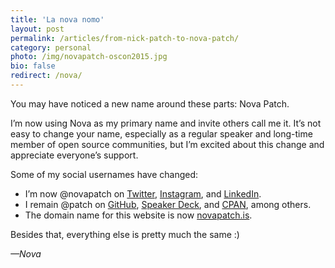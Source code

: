 ```yaml
---
title: 'La nova nomo'
layout: post
permalink: /articles/from-nick-patch-to-nova-patch/
category: personal
photo: /img/novapatch-oscon2015.jpg
bio: false
redirect: /nova/
---
```


You may have noticed a new name around these parts: Nova Patch.

I’m now using Nova as my primary name and invite others call me it. It’s not easy to change your name, especially as a regular speaker and long-time member of open source communities, but I’m excited about this change and appreciate everyone’s support.

Some of my social usernames have changed:

* I’m now @novapatch on [Twitter](https://twitter.com/novapatch), [Instagram](https://instagram.com/novapatch), and [LinkedIn](https://www.linkedin.com/in/novapatch).
* I remain @patch on [GitHub](https://github.com/patch), [Speaker Deck](https://speakerdeck.com/patch), and [CPAN](https://metacpan.org/author/PATCH), among others.
* The domain name for this website is now [novapatch.is](https://novapatch.is/).

Besides that, everything else is pretty much the same :)

*—Nova*
